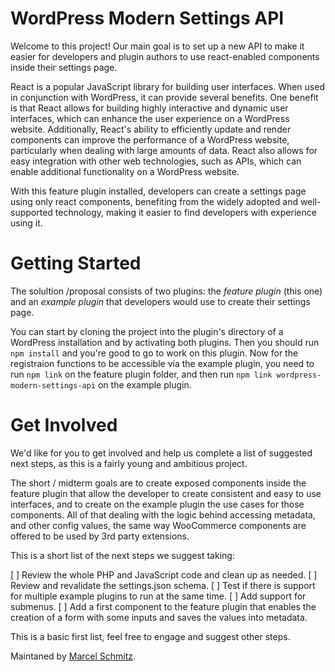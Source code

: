 # WordPress Modern Settings API #
Welcome to this project! Our main goal is to set up a new API to make it easier for developers and plugin authors to use react-enabled components inside their settings page. 

React is a popular JavaScript library for building user interfaces. When used in conjunction with WordPress, it can provide several benefits. One benefit is that React allows for building highly interactive and dynamic user interfaces, which can enhance the user experience on a WordPress website. Additionally, React's ability to efficiently update and render components can improve the performance of a WordPress website, particularly when dealing with large amounts of data. React also allows for easy integration with other web technologies, such as APIs, which can enable additional functionality on a WordPress website. 

With this feature plugin installed, developers can create a settings page using only react components, benefiting from the widely adopted and well-supported technology, making it easier to find developers with experience using it.

# Getting Started #
The solultion /proposal consists of two plugins: the *feature plugin* (this one) and an *example plugin* that developers would use to create their settings page.

You can start by cloning the project into the plugin's directory of a WordPress installation and by activating both plugins. Then you should run `npm install` and you're good to go to work on this plugin. Now for the registraion functions to be accessible via the example plugin, you need to run `npm link` on the feature plugin folder, and then run `npm link wordpress-modern-settings-api` on the example plugin.

# Get Involved #
We'd like for you to get involved and help us complete a list of suggested next steps, as this is a fairly young and ambitious project.

The short / midterm goals are to create exposed components inside the feature plugin that allow the developer to create consistent and easy to use interfaces, and to create on the example plugin the use cases for those components. All of that dealing with the logic behind accessing metadata, and other config values, the same way WooCommerce components are offered to be used by 3rd party extensions.

This is a short list of the next steps we suggest taking:

[ ] Review the whole PHP and JavaScript code and clean up as needed.
[ ] Review and revalidate the settings.json schema.
[ ] Test if there is support for multiple example plugins to run at the same time.
[ ] Add support for submenus.
[ ] Add a first component to the feature plugin that enables the creation of a form with some inputs and saves the values into metadata.

This is a basic first list, feel free to engage and suggest other steps. 

Maintaned by [Marcel Schmitz](https://twitter.com/schmitzoide).
